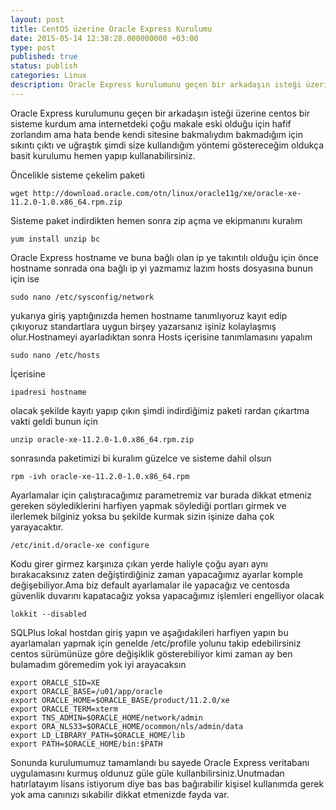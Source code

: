 ```yaml
---
layout: post
title: CentOS üzerine Oracle Express Kurulumu
date: 2015-05-14 12:38:28.000000000 +03:00
type: post
published: true
status: publish
categories: Linux
description: Oracle Express kurulumunu geçen bir arkadaşın isteği üzerine centos bir sisteme kurdum ama internetdeki çoğu makale eski olduğu için hafif
---
```

Oracle Express kurulumunu geçen bir arkadaşın isteği üzerine centos bir sisteme kurdum ama internetdeki çoğu makale eski olduğu için hafif zorlandım ama hata bende kendi sitesine bakmalıydım bakmadığım için sıkıntı çıktı ve uğraştık şimdi size kullandığım yöntemi göstereceğim oldukça basit kurulumu hemen yapıp kullanabilirsiniz.

Öncelikle sisteme çekelim paketi

    wget http://download.oracle.com/otn/linux/oracle11g/xe/oracle-xe-11.2.0-1.0.x86_64.rpm.zip

Sisteme paket indirdikten hemen sonra zip açma ve ekipmanını kuralım

    yum install unzip bc

Oracle Express hostname ve buna bağlı olan ip ye takıntılı olduğu için önce hostname sonrada ona bağlı ip yi yazmamız lazım hosts dosyasına bunun için ise

    sudo nano /etc/sysconfig/network

yukarıya giriş yaptığınızda hemen hostname tanımlıyoruz kayıt edip çıkıyoruz standartlara uygun birşey yazarsanız işiniz kolaylaşmış olur.Hostnameyi ayarladıktan sonra Hosts içerisine tanımlamasını yapalım

    sudo nano /etc/hosts

İçerisine

    ipadresi hostname

olacak şekilde kayıtı yapıp çıkın şimdi indirdiğimiz paketi rardan çıkartma vakti geldi bunun için

    unzip oracle-xe-11.2.0-1.0.x86_64.rpm.zip

sonrasında paketimizi bi kuralım güzelce ve sisteme dahil olsun

    rpm -ivh oracle-xe-11.2.0-1.0.x86_64.rpm

Ayarlamalar için çalıştıracağımız parametremiz var burada dikkat etmeniz gereken söylediklerini harfiyen yapmak söylediği portları girmek ve ilerlemek bilginiz yoksa bu şekilde kurmak sizin işinize daha çok yarayacaktır.

    /etc/init.d/oracle-xe configure

Kodu girer girmez karşınıza çıkan yerde haliyle çoğu ayarı aynı bırakacaksınız zaten değiştirdiğiniz zaman yapacağımız ayarlar komple değişebiliyor.Ama biz default ayarlamalar ile yapacağız ve centosda güvenlik duvarını kapatacağız yoksa yapacağımız işlemleri engelliyor olacak

    lokkit --disabled

SQLPlus lokal hostdan giriş yapın ve aşağıdakileri harfiyen yapın bu ayarlamaları yapmak için genelde /etc/profile yolunu takip edebilirsiniz centos sürümünüze göre değişiklik gösterebiliyor kimi zaman ay ben bulamadım göremedim yok iyi arayacaksın

    export ORACLE_SID=XE
    export ORACLE_BASE=/u01/app/oracle
    export ORACLE_HOME=$ORACLE_BASE/product/11.2.0/xe
    export ORACLE_TERM=xterm
    export TNS_ADMIN=$ORACLE_HOME/network/admin
    export ORA_NLS33=$ORACLE_HOME/ocommon/nls/admin/data
    export LD_LIBRARY_PATH=$ORACLE_HOME/lib
    export PATH=$ORACLE_HOME/bin:$PATH

Sonunda kurulumumuz tamamlandı bu sayede Oracle Express veritabanı uygulamasını kurmuş oldunuz güle güle kullanbilirsiniz.Unutmadan hatırlatayım lisans istiyorum diye bas bas bağırabilir kişisel kullanımda gerek yok ama canınızı sıkabilir dikkat etmenizde fayda var.
